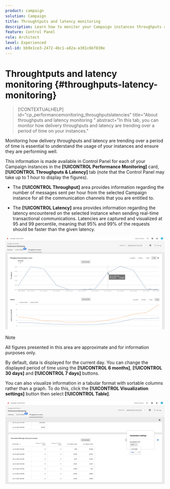 ```yaml
---
product: campaign
solution: Campaign
title: Throughtputs and latency monitoring
description: Learn how to monitor your Campaign instances throughputs and latency in the Control Panel.
feature: Control Panel
role: Architect
level: Experienced
exl-id: bb9e1ce3-2472-4bc1-a82a-a301c6bf830e
---
```

# Throughtputs and latency monitoring {#throughputs-latency-monitoring}

>[!CONTEXTUALHELP]
>id="cp_performancemonitoring_throughputslatencies"
>title="About throughputs and latency monitoring "
>abstract="In this tab, you can monitor how delivery throughputs and latency are trending over a period of time on your instances."

Monitoring how delivery throughputs and latency are trending over a period of time is essential to understand the usage of your instances and ensure they are performing well.

This information is made available in Control Panel for each of your Campaign instances in the **[!UICONTROL Performance Monitoring]** card, **[!UICONTROL Throughputs & Latency]** tab (note that the Control Panel may take up to 1 hour to display the figures).

* The **[!UICONTROL Throughput]** area provides information regarding the number of messages sent per hour from the selected Campaign instance for all the communication channels that you are entitled to.

* The **[!UICONTROL Latency]** area provides information regarding the latency encountered on the selected instance when sending real-time transactional communications. Latencies are captured and visualized at 95 and 99 percentile, meaning that 95% and 99% of the requests should be faster than the given latency.

![](assets/throughput-latencies-overview.png)

>[!NOTE]
>
>All figures presented in this area are approximate and for information purposes only.

By default, data is displayed for the current day. You can change the displayed period of time using the **[!UICONTROL 6 months]**, **[!UICONTROL 30 days]** and **[!UICONTROL 7 days]** buttons.

You can also visualize information in a tabular format with sortable columns rather than a graph. To do this, click the **[!UICONTROL Visualization settings]** button then select **[!UICONTROL Table]**.

![](assets/throughput-latencies-table.png)
